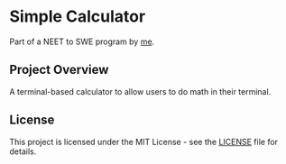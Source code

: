 # Simple Calculator
Part of a NEET to SWE program by [me](https://github.com/kevinhe99).

## Project Overview

A terminal-based calculator to allow users to do math in their terminal.

## License

This project is licensed under the MIT License - see the [LICENSE](LICENSE.md) file for details.